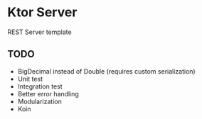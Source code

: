 # Ktor Server
REST Server template

## TODO
- BigDecimal instead of Double (requires custom serialization)
- Unit test
- Integration test
- Better error handling
- Modularization
- Koin